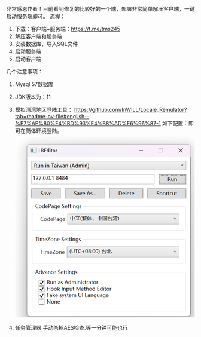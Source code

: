 非常感恩作者！目前看到修复的比较好的一个端，部署非常简单解压客户端，一键启动服务端即可。
流程：
1. 下载：客户端+服务端：https://t.me/tms245
2. 解压客户端和服务端
3. 安装数据库，导入SQL文件
4. 启动服务端
5. 启动客户端


几个注意事项：
1. Mysql 57数据库
2. JDK版本为：11
3. 模拟湾湾地区登陆工具：
   https://github.com/InWILL/Locale_Remulator?tab=readme-ov-file#english--%E7%AE%80%E4%BD%93%E4%B8%AD%E6%96%87-1
   如下配置：即可在简体环境登陆。
   ![](./asset/config.png)

4. 任务管理器 手动杀掉AES检查.等一分钟可能也行